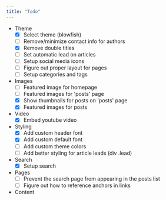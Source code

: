 ```yaml
---
title: "Todo"
---
```


- Theme
  - [x] Select theme (blowfish)
  - [ ] Remove/minimize contact info for authors
  - [x] Remove double titles
  - [ ] Set automatic lead on articles
  - [ ] Setup social media icons
  - [ ] Figure out proper layout for pages
  - [ ] Setup categories and tags

- Images
  - [ ] Featured image for homepage
  - [ ] Featured images for 'posts' page
  - [x] Show thumbnails for posts on 'posts' page
  - [x] Featured images for posts

- Video
  - [x] Embed youtube video

- Styling
  - [x] Add custom header font
  - [x] Add custom default font
  - [ ] Add custom theme colors
  - [ ] Add better styling for article leads (div .lead)

- Search
  - [x] Setup search 

- Pages
  - [ ] Prevent the search page from appearing in the posts list
  - [ ] Figure out how to reference anchors in links

- Content